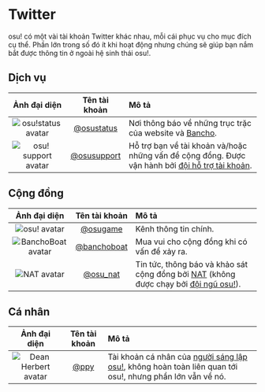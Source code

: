 # Twitter

osu! có một vài tài khoản Twitter khác nhau, mỗi cái phục vụ cho mục đích cụ thể. Phần lớn trong số đó ít khi hoạt động nhưng chúng sẽ giúp bạn nắm bắt được thông tin ở ngoài hệ sinh thái osu!.

## Dịch vụ

| Ảnh đại diện | Tên tài khoản | Mô tả |
| :-: | :-: | :-- |
| ![osu!status avatar](img/osustatus.jpg) | [@osustatus](https://twitter.com/osustatus "Twitter") | Nơi thông báo về những trục trặc của website và [Bancho](/wiki/Bancho_(server)). |
| ![osu! support avatar](img/osusupport.jpg) | [@osusupport](https://twitter.com/osusupport "Twitter") | Hỗ trợ bạn về tài khoản và/hoặc những vấn đề cộng đồng. Được vận hành bởi [đội hỗ trợ tài khoản](/wiki/People/The_Team/Account_support_team). |

## Cộng đồng

| Ảnh đại diện | Tên tài khoản | Mô tả |
| :-: | :-: | :-- |
| ![osu! avatar](img/osugame.jpg) | [@osugame](https://twitter.com/osugame "Twitter") | Kênh thông tin chính. |
| ![BanchoBoat avatar](img/banchoboat.jpg) | [@banchoboat](https://twitter.com/banchoboat "Twitter") | Mua vui cho cộng đồng khi có vấn đề xảy ra. |
| ![NAT avatar](img/osu_nat.png) | [@osu_nat](https://twitter.com/osu_nat "Twitter") | Tin tức, thông báo và khảo sát cộng đồng bởi [NAT](/wiki/People/The_Team/Nomination_Assessment_Team) (không được chạy bởi [đội ngũ osu!](/wiki/People/The_Team#the-team)). |

## Cá nhân

| Ảnh đại diện | Tên tài khoản | Mô tả |
| :-: | :-: | :-- |
| ![Dean Herbert avatar](img/ppy.jpg) | [@ppy](https://twitter.com/ppy "Twitter") | Tài khoản cá nhân của [người sáng lập osu!](/wiki/People/peppy), không hoàn toàn liên quan tới osu!, nhưng phần lớn vẫn về nó. |
